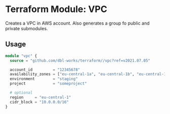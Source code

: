 # Terraform Module: VPC

Creates a VPC in AWS account. Also generates a group fo public and private submodules.


## Usage

```terraform
module "vpc" {
  source = "github.com/dbl-works/terraform//vpc?ref=v2021.07.05"

  account_id         = "12345678"
  availability_zones = ["eu-central-1a", "eu-central-1b", "eu-central-1c"]
  environment        = "staging"
  project            = "someproject"

  # optional
  region     = "eu-central-1"
  cidr_block = "10.0.0.0/16"
}
```
